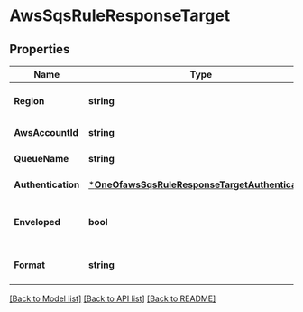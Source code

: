 # AwsSqsRuleResponseTarget

## Properties
Name | Type | Description | Notes
------------ | ------------- | ------------- | -------------
**Region** | **string** | The region is which AWS SQS is hosted. See the &lt;a href&#x3D;\&quot;https://docs.aws.amazon.com/general/latest/gr/rande.html#lambda_region\&quot;&gt;AWS documentation&lt;/a&gt; for more detail. | [default to null]
**AwsAccountId** | **string** | Your AWS account ID. | [default to null]
**QueueName** | **string** | The AWS SQS queue name. | [default to null]
**Authentication** | [***OneOfawsSqsRuleResponseTargetAuthentication**](OneOfawsSqsRuleResponseTargetAuthentication.md) |  | [default to null]
**Enveloped** | **bool** | Messages delivered through Reactor are wrapped in an Ably envelope by default that contains metadata about the message and its payload. The form of the envelope depends on whether it is part of a Webhook/Function or a Queue/Firehose rule. For everything besides Webhooks, you can ensure you only get the raw payload by unchecking \&quot;Enveloped\&quot; when setting up the rule. | [optional] [default to null]
**Format** | **string** | JSON provides a text-based encoding. | [optional] [default to null]

[[Back to Model list]](../README.md#documentation-for-models) [[Back to API list]](../README.md#documentation-for-api-endpoints) [[Back to README]](../README.md)

